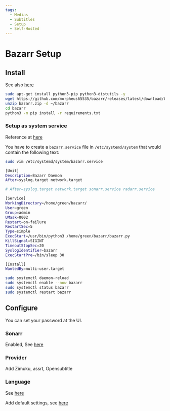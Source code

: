 ```yaml
---
tags:
  - Medias
  - Subtitles
  - Setup
  - Self-Hosted
---
```


# Bazarr Setup

## Install

See also [here](https://wiki.bazarr.media/Getting-Started/Installation/Linux/linux/)

```bash
sudo apt-get install python3-pip python3-distutils -y
wget https://github.com/morpheus65535/bazarr/releases/latest/download/bazarr.zip
unzip bazarr.zip -d ~/bazarr
cd bazarr
python3 -m pip install -r requirements.txt
```

### Setup as system service

Reference at [here](https://wiki.bazarr.media/Getting-Started/Autostart/Linux/linux/)

You have to create a `bazarr.service` file in `/etc/systemd/system` that would contain the following text:

```bash
sudo vim /etc/systemd/system/bazarr.service
```

```bash
[Unit]
Description=Bazarr Daemon
After=syslog.target network.target

# After=syslog.target network.target sonarr.service radarr.service

[Service]
WorkingDirectory=/home/green/bazarr/
User=green
Group=admin
UMask=0002
Restart=on-failure
RestartSec=5
Type=simple
ExecStart=/usr/bin/python3 /home/green/bazarr/bazarr.py
KillSignal=SIGINT
TimeoutStopSec=20
SyslogIdentifier=bazarr
ExecStartPre=/bin/sleep 30

[Install]
WantedBy=multi-user.target
```

```bash
sudo systemctl daemon-reload
sudo systemctl enable --now bazarr
sudo systemctl status bazarr
sudo systemctl restart bazarr

```

## Configure

You can set your password at the UI.

### Sonarr

Enabled, See [here](https://wiki.bazarr.media/Getting-Started/Setup-Guide/#sonarr)

### Provider

Add Zimuku, assrt, Opensubtitle

### Language

See [here](https://wiki.bazarr.media/Getting-Started/Setup-Guide/#languages)

Add default settings, see [here](https://wiki.bazarr.media/Getting-Started/Setup-Guide/#default-settings)
